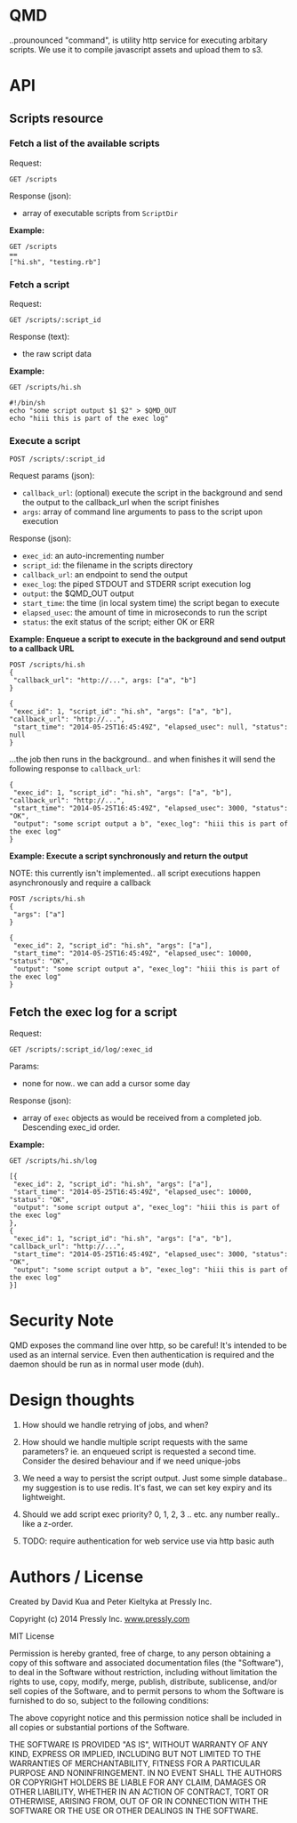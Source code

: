 # QMD

..prounounced "command", is utility http service for executing arbitary scripts.
We use it to compile javascript assets and upload them to s3. 

# API

## Scripts resource

### Fetch a list of the available scripts

Request:

```
GET /scripts
```

Response (json):

* array of executable scripts from `ScriptDir`

**Example:**

```
GET /scripts
==
["hi.sh", "testing.rb"]
```


### Fetch a script

Request:

```
GET /scripts/:script_id
```

Response (text):

* the raw script data

**Example:**

```
GET /scripts/hi.sh
```
```
#!/bin/sh
echo "some script output $1 $2" > $QMD_OUT
echo "hiii this is part of the exec log"
```


### Execute a script

```
POST /scripts/:script_id
```

Request params (json):

* `callback_url`:  (optional) execute the script in the background and send the output to the callback_url when the script finishes
* `args`: array of command line arguments to pass to the script upon execution


Response (json):

* `exec_id`: an auto-incrementing number
* `script_id`: the filename in the scripts directory
* `callback_url`: an endpoint to send the output
* `exec_log`: the piped STDOUT and STDERR script execution log
* `output`: the $QMD_OUT output
* `start_time`: the time (in local system time) the script began to execute
* `elapsed_usec`: the amount of time in microseconds to run the script
* `status`: the exit status of the script; either OK or ERR

**Example: Enqueue a script to execute in the background and send output to a callback URL**

```
POST /scripts/hi.sh
{
 "callback_url": "http://...", args: ["a", "b"]
}
```
```
{
 "exec_id": 1, "script_id": "hi.sh", "args": ["a", "b"], "callback_url": "http://...", 
 "start_time": "2014-05-25T16:45:49Z", "elapsed_usec": null, "status": null
}
```

...the job then runs in the background.. and when finishes it will send the following
response to `callback_url`:

```
{
 "exec_id": 1, "script_id": "hi.sh", "args": ["a", "b"], "callback_url": "http://...",
 "start_time": "2014-05-25T16:45:49Z", "elapsed_usec": 3000, "status": "OK",
 "output": "some script output a b", "exec_log": "hiii this is part of the exec log"
}
```

**Example: Execute a script synchronously and return the output**

NOTE: this currently isn't implemented.. all script executions happen asynchronously
and require a callback

```
POST /scripts/hi.sh
{
 "args": ["a"]
}
```
```
{
 "exec_id": 2, "script_id": "hi.sh", "args": ["a"],
 "start_time": "2014-05-25T16:45:49Z", "elapsed_usec": 10000, "status": "OK",
 "output": "some script output a", "exec_log": "hiii this is part of the exec log"
}
```


## Fetch the exec log for a script

Request:

```
GET /scripts/:script_id/log/:exec_id
```

Params:

* none for now.. we can add a cursor some day

Response (json):

* array of `exec` objects as would be received from a completed job. Descending exec_id order.

**Example:**

```
GET /scripts/hi.sh/log
```
```
[{
 "exec_id": 2, "script_id": "hi.sh", "args": ["a"],
 "start_time": "2014-05-25T16:45:49Z", "elapsed_usec": 10000, "status": "OK",
 "output": "some script output a", "exec_log": "hiii this is part of the exec log"
},
{
 "exec_id": 1, "script_id": "hi.sh", "args": ["a", "b"], "callback_url": "http://...",
 "start_time": "2014-05-25T16:45:49Z", "elapsed_usec": 3000, "status": "OK",
 "output": "some script output a b", "exec_log": "hiii this is part of the exec log"
}]
```

# Security Note

QMD exposes the command line over http, so be careful! It's intended to be used as an
internal service. Even then authentication is required and the daemon should be run as
in normal user mode (duh).


# Design thoughts

1. How should we handle retrying of jobs, and when?

2. How should we handle multiple script requests with the same parameters? ie. an enqueued script 
   is requested a second time. Consider the desired behaviour and if we need unique-jobs

3. We need a way to persist the script output. Just some simple database.. my suggestion
   is to use redis. It's fast, we can set key expiry and its lightweight. 

4. Should we add script exec priority? 0, 1, 2, 3 .. etc. any number really.. like a z-order. 

5. TODO: require authentication for web service use via http basic auth


# Authors / License

Created by David Kua and Peter Kieltyka at Pressly Inc.

Copyright (c) 2014 Pressly Inc. www.pressly.com

MIT License

Permission is hereby granted, free of charge, to any person obtaining
a copy of this software and associated documentation files (the
"Software"), to deal in the Software without restriction, including
without limitation the rights to use, copy, modify, merge, publish,
distribute, sublicense, and/or sell copies of the Software, and to
permit persons to whom the Software is furnished to do so, subject to
the following conditions:

The above copyright notice and this permission notice shall be
included in all copies or substantial portions of the Software.

THE SOFTWARE IS PROVIDED "AS IS", WITHOUT WARRANTY OF ANY KIND,
EXPRESS OR IMPLIED, INCLUDING BUT NOT LIMITED TO THE WARRANTIES OF
MERCHANTABILITY, FITNESS FOR A PARTICULAR PURPOSE AND
NONINFRINGEMENT. IN NO EVENT SHALL THE AUTHORS OR COPYRIGHT HOLDERS BE
LIABLE FOR ANY CLAIM, DAMAGES OR OTHER LIABILITY, WHETHER IN AN ACTION
OF CONTRACT, TORT OR OTHERWISE, ARISING FROM, OUT OF OR IN CONNECTION
WITH THE SOFTWARE OR THE USE OR OTHER DEALINGS IN THE SOFTWARE.
